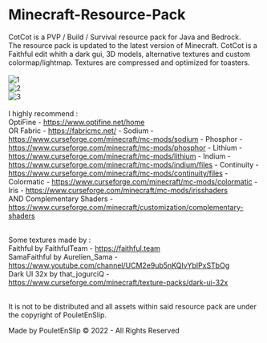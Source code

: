 # Minecraft-Resource-Pack

CotCot is a PVP / Build / Survival resource pack for Java and Bedrock.<br>
The resource pack is updated to the latest version of Minecraft. CotCot is a Faithful edit whith a dark gui, 3D models, alternative textures and custom colormap/lightmap. Textures are compressed and optimized for toasters.<br><br>
![1](https://github.com/PouletEnSlip/Minecraft-Resource-Pack/blob/main/Images/1.png)<br>
![2](https://github.com/PouletEnSlip/Minecraft-Resource-Pack/blob/main/Images/2.png)<br>
![3](https://github.com/PouletEnSlip/Minecraft-Resource-Pack/blob/main/Images/3.png)<br><br>
I highly recommend :<br>
OptiFine - https://www.optifine.net/home<br>
OR
	Fabric - https://fabricmc.net/ - 
	Sodium - https://www.curseforge.com/minecraft/mc-mods/sodium - 
	Phosphor - https://www.curseforge.com/minecraft/mc-mods/phosphor - 
	Lithium - https://www.curseforge.com/minecraft/mc-mods/lithium - 
	Indium - https://www.curseforge.com/minecraft/mc-mods/indium/files - 
	Continuity - https://www.curseforge.com/minecraft/mc-mods/continuity/files - 
	Colormatic - https://www.curseforge.com/minecraft/mc-mods/colormatic - 
	Iris - https://www.curseforge.com/minecraft/mc-mods/irisshaders<br>
AND
Complementary Shaders - https://www.curseforge.com/minecraft/customization/complementary-shaders<br><br>

Some textures made by :<br>
Faithful by FaithfulTeam - https://faithful.team<br>
SamaFaithful by Aurelien_Sama - https://www.youtube.com/channel/UCM2e9ub5nKQIvYbIPxSTbOg<br>
Dark UI 32x by that_jogurciQ - https://www.curseforge.com/minecraft/texture-packs/dark-ui-32x<br><br>

It is not to be distributed and all assets within said
resource pack are under the copyright of PouletEnSlip.<br>

Made by PouletEnSlip © 2022 - All Rights Reserved
